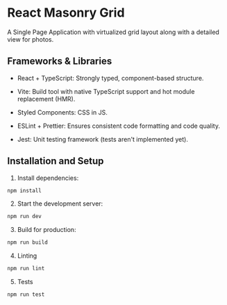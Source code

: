 # React Masonry Grid

A Single Page Application with virtualized grid layout along with a detailed view for photos.

## Frameworks & Libraries

- React + TypeScript: Strongly typed, component-based structure.

- Vite: Build tool with native TypeScript support and hot module replacement (HMR).

- Styled Components: CSS in JS.

- ESLint + Prettier: Ensures consistent code formatting and code quality.

- Jest: Unit testing framework (tests aren't implemented yet).

## Installation and Setup

1. Install dependencies:

```sh
npm install
```

2. Start the development server:

```sh
npm run dev
```

3. Build for production:

```sh
npm run build
```

4. Linting

```sh
npm run lint
```

5. Tests

```sh
npm run test
```

